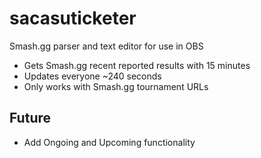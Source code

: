 # sacasuticketer
Smash.gg parser and text editor for use in OBS
* Gets Smash.gg recent reported results with 15 minutes
* Updates everyone ~240 seconds
* Only works with Smash.gg tournament URLs
## Future
* Add Ongoing and Upcoming functionality
